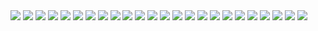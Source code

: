 <img src="screenshoots/1.png">
<img src="screenshoots/2.png">
<img src="screenshoots/3.png">
<img src="screenshoots/4.png">
<img src="screenshoots/5.png">
<img src="screenshoots/6.png">
<img src="screenshoots/7.png">
<img src="screenshoots/8_add_dependance_webServiceGenerique.png">
<img src="screenshoots/9_test_springDataRest.png">
<img src="screenshoots/10_testing.png">
<img src="screenshoots/11_Projection.png">
<img src="screenshoots/12_testing_projection.png">
<img src="screenshoots/13_testing_api_addAccountWithDTO.png">
<img src="screenshoots/14_testing_DTOWithMApper.png">
<img src="screenshoots/15_forMapperAddDependecy.png">
<img src="screenshoots/16_graqhQl.png">
<img src="screenshoots/17_testing_graphQL_Query.png">
<img src="screenshoots/18_testing.png">
<img src="screenshoots/19_testing_id_not_foundException.png">
<img src="screenshoots/20_mutation.png">
<img src="screenshoots/21_mutation_using_variables.png">
<img src="screenshoots/22_Customer.png">
<img src="screenshoots/23.png">
<img src="screenshoots/24.png">

